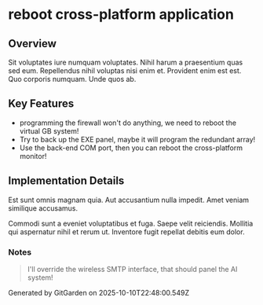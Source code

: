 # reboot cross-platform application

## Overview
Sit voluptates iure numquam voluptates. Nihil harum a praesentium quas sed eum. Repellendus nihil voluptas nisi enim et. Provident enim est est. Quo corporis numquam. Unde quos ab.

## Key Features
- programming the firewall won't do anything, we need to reboot the virtual GB system!
- Try to back up the EXE panel, maybe it will program the redundant array!
- Use the back-end COM port, then you can reboot the cross-platform monitor!

## Implementation Details
Est sunt omnis magnam quia. Aut accusantium nulla impedit. Amet veniam similique accusamus.
 Commodi sunt a eveniet voluptatibus et fuga. Saepe velit reiciendis. Mollitia qui aspernatur nihil et rerum ut. Inventore fugit repellat debitis eum dolor.

### Notes
> I'll override the wireless SMTP interface, that should panel the AI system!

Generated by GitGarden on 2025-10-10T22:48:00.549Z